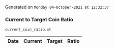 Generated on `Monday 04-October-2021 at 12:32:37`

### Current to Target Coin Ratio
`current_coin_ratio.sh`

Date|Current|Target|Ratio
---|---|---|---
